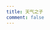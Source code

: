 ```yaml
---
title: 天气之子
comment: false
---
```



<NotionVideo block_id="3ef53424-8e7b-45e4-985e-22800002ffe2" />